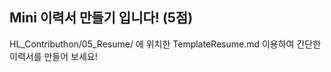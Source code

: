 ## Mini 이력서 만들기 입니다! (5점)

HL_Contributhon/05_Resume/ 에 위치한 TemplateResume.md 이용하여 간단한 이력서를 만들어 보세요!

